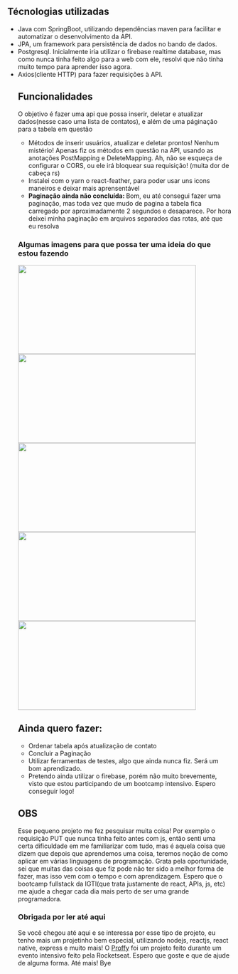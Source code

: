 
<h2>Técnologias utilizadas</h2>
 <p>
    <ul>
     <li>Java com SpringBoot, utilizando dependências maven para facilitar e automatizar o desenvolvimento da API.</li>
     <li>JPA, um framework para persistência de dados no bando de dados.</li>
     <li>Postgresql. Inicialmente iria utilizar o firebase realtime database, mas como nunca tinha feito algo para a web com ele, resolvi que não tinha muito tempo para aprender isso agora. </li>
     <li>Axios(cliente HTTP) para fazer requisições à API.</li>
 </p>
 
 <h2>Funcionalidades</h2>
 <p> O objetivo é fazer uma api que possa inserir, deletar e atualizar dados(nesse caso uma lista de contatos), e além de uma páginação para a tabela em questão</p>
 <ul>
  <li>Métodos de inserir usuários, atualizar e deletar prontos! Nenhum mistério! Apenas fiz os métodos em questão na API, usando as anotações PostMapping e DeleteMapping. Ah, não se esqueça de configurar o CORS, ou ele irá bloquear sua requisição! (muita dor de cabeça rs)</li>
  <li>Instalei com o yarn o react-feather, para poder usar uns icons maneiros e deixar mais aprensentável</li>
 <li><strong>Paginação ainda não concluída: </strong> Bom, eu até consegui fazer uma paginação, mas toda vez que mudo de pagina a tabela fica carregado por aproximadamente 2 segundos e desaparece. Por hora deixei minha paginação em arquivos separados das rotas, até que eu resolva</li>
 </ul>
 
 
 <h3>Algumas imagens para que possa ter uma ideia do que estou fazendo</h3>
  <img src="https://user-images.githubusercontent.com/45560284/94377415-cb242d80-00f7-11eb-83ab-e7086421af99.png" width=400px height=200px>
  <img src="https://user-images.githubusercontent.com/45560284/94377417-cd868780-00f7-11eb-8303-ecbfa5145266.png" width=400px height=200px>
  <img src="https://user-images.githubusercontent.com/45560284/94377418-d0817800-00f7-11eb-8a29-67ec2f228c30.png" width=400px height=200px>
  <img src="https://user-images.githubusercontent.com/45560284/94377422-d4ad9580-00f7-11eb-9254-18919019d424.png" width=400px height=200px>
  <img src="https://user-images.githubusercontent.com/45560284/94377423-daa37680-00f7-11eb-8b8b-63a5e5c5b62f.png" width=400px height=200px>


  <h2>Ainda quero fazer: </h2>
  <ul>
   <li>Ordenar tabela após atualização de contato</li>
   <li>Concluir a Paginação</li>
   <li>Utilizar ferramentas de testes, algo que ainda nunca fiz. Será um bom aprendizado. </li>
 <li>Pretendo ainda utilizar o firebase, porém não muito brevemente, visto que estou participando de um bootcamp intensivo. Espero conseguir logo! </li>
 </ul>
 
 <h2>OBS</h2>
  <p>Esse pequeno projeto me fez pesquisar muita coisa! Por exemplo o requisição PUT que nunca tinha feito antes com js, então senti uma certa dificuldade em me familiarizar com tudo, mas é aquela coisa que dizem que depois que aprendemos uma coisa, teremos noção de como aplicar em várias linguagens de programação. Grata pela oportunidade, sei que muitas das coisas que fiz pode não ter sido a melhor forma de fazer, mas isso vem com o tempo e com aprendizagem. Espero que o bootcamp fullstack da IGTI(que trata justamente de react, APIs, js, etc) me ajude a chegar cada dia mais perto de ser uma grande programadora.</p> 
  
  <h3>Obrigada por ler até aqui</h3>
  <p> Se você chegou até aqui e se interessa por esse tipo de projeto, eu tenho mais um projetinho bem especial, utilizando nodejs, reactjs, react native, express e muito mais! O <a href="https://github.com/OliverRai/proffy"> Proffy</a> foi um projeto feito durante um evento intensivo feito pela Rocketseat. Espero que goste e que de ajude de alguma forma. Até mais! Bye</p>
  


 
